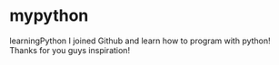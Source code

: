 # mypython
learningPython
I joined Github and learn how to program with python!
Thanks for you guys inspiration!
